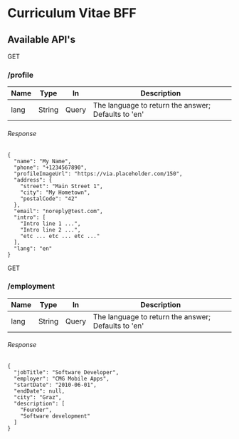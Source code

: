 # Curriculum Vitae BFF

## Available API's #####

GET

### /profile ###

| Name | Type   | In    | Description                                         |
| ---- | ------ | ----- | --------------------------------------------------- |
| lang | String | Query | The language to return the answer; Defaults to 'en' |

###### Response ######

    {
      "name": "My Name",
      "phone": "+1234567890",
      "profileImageUrl": "https://via.placeholder.com/150",
      "address": {
        "street": "Main Street 1",
        "city": "My Hometown",
        "postalCode": "42"
      },
      "email": "noreply@test.com",
      "intro": [
        "Intro line 1 ...",
        "Intro line 2 ...",
        "etc ... etc ... etc ..."
      ],
      "lang": "en"
    }

GET

### /employment ###

| Name | Type   | In    | Description                                         |
| ---- | ------ | ----- | --------------------------------------------------- |
| lang | String | Query | The language to return the answer; Defaults to 'en' |

###### Response ######

    {
      "jobTitle": "Software Developer",
      "employer": "CMG Mobile Apps",
      "startDate": "2010-06-01",
      "endDate": null,
      "city": "Graz",
      "description": [
        "Founder",
        "Software development"
      ]
    }
